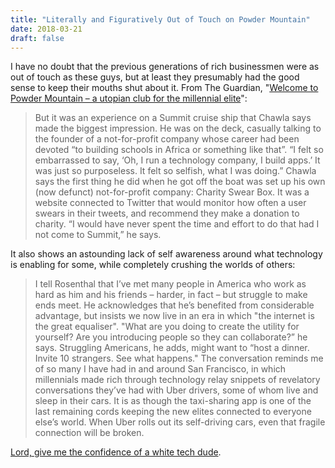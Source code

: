 ```yaml
---
title: "Literally and Figuratively Out of Touch on Powder Mountain"
date: 2018-03-21
draft: false
---
```


I have no doubt that the previous generations of rich businessmen were as out of touch as these guys, but at least they presumably had the good sense to keep their mouths shut about it. From The Guardian, "[Welcome to Powder Mountain – a utopian club for the millennial elite](https://www.theguardian.com/technology/2018/mar/16/powder-mountain-ski-resort-summit-elite-club-rich-millennials)":

> But it was an experience on a Summit cruise ship that Chawla says made the biggest impression. He was on the deck, casually talking to the founder of a not-for-profit company whose career had been devoted “to building schools in Africa or something like that”. “I felt so embarrassed to say, ‘Oh, I run a technology company, I build apps.’ It was just so purposeless. It felt so selfish, what I was doing.” Chawla says the first thing he did when he got off the boat was set up his own (now defunct) not-for-profit company: Charity Swear Box. It was a website connected to Twitter that would monitor how often a user swears in their tweets, and recommend they make a donation to charity. “I would have never spent the time and effort to do that had I not come to Summit,” he says.

It also shows an astounding lack of self awareness around what technology is enabling for some, while completely crushing the worlds of others:

> I tell Rosenthal that I’ve met many people in America who work as hard as him and his friends – harder, in fact – but struggle to make ends meet. He acknowledges that he’s benefited from considerable advantage, but insists we now live in an era in which "the internet is the great equaliser". "What are you doing to create the utility for yourself? Are you introducing people so they can collaborate?” he says. Struggling Americans, he adds, might want to “host a dinner. Invite 10 strangers. See what happens." The conversation reminds me of so many I have had in and around San Francisco, in which millennials made rich through technology relay snippets of revelatory conversations they’ve had with Uber drivers, some of whom live and sleep in their cars. It is as though the taxi-sharing app is one of the last remaining cords keeping the new elites connected to everyone else’s world. When Uber rolls out its self-driving cars, even that fragile connection will be broken.

[Lord, give me the confidence of a white tech dude](https://teespring.com/shop/lord-give-me-the-confidence#pid=395&cid=6614&sid=front).
